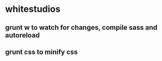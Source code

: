 whitestudios
============

## grunt w to watch for changes, compile sass and autoreload
## grunt css to minify css